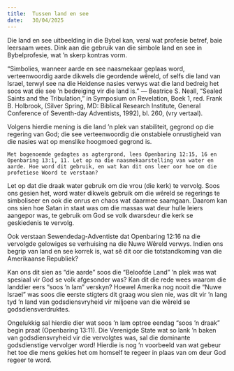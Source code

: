 ```yaml
---
title:  Tussen land en see
date:   30/04/2025
---
```


Die land en see uitbeelding in die Bybel kan, veral wat profesie betref, baie leersaam wees. Dink aan die gebruik van die simbole land en see in Bybelprofesie, wat ’n skerp kontras vorm.

“Simbolies, wanneer aarde en see naasmekaar geplaas word, verteenwoordig aarde dikwels die geordende wêreld, of selfs die land van Israel, terwyl see na die Heidense nasies verwys wat die land bedreig het soos wat die see ’n bedreiging vir die land is.” — Beatrice S. Neall, “Sealed Saints and the Tribulation,” in Symposium on Revelation, Boek 1, red. Frank B. Holbrook, (Silver Spring, MD: Biblical Research Institute, General Conference of Seventh-day Adventists, 1992), bl. 260, (vry vertaal).

Volgens hierdie mening is die land ’n plek van stabiliteit, gegrond op die regering van God; die see verteenwoordig die onstabiele onrustigheid van die nasies wat op menslike hoogmoed gegrond is.

`Met bogenoemde gedagtes as agtergrond, lees Openbaring 12:15, 16 en Openbaring 13:1, 11. Let op na die naasmekaarstelling van water en aarde. Hoe word dit gebruik, en wat kan dit ons leer oor hoe om die profetiese Woord te verstaan?`

Let op dat die draak water gebruik om die vrou (die kerk) te vervolg. Soos ons gesien het, word water dikwels gebruik om die wêreld se regerings te simboliseer en ook die onrus en chaos wat daarmee saamgaan. Daarom kan ons sien hoe Satan in staat was om die massas wat deur hulle leiers aangepor was, te gebruik om God se volk dwarsdeur die kerk se geskiedenis te vervolg.

Ook verstaan Sewendedag-Adventiste dat Openbaring 12:16 na die vervolgde gelowiges se verhuising na die Nuwe Wêreld verwys. Indien ons begrip van land en see korrek is, wat sê dit oor die totstandkoming van die Amerikaanse Republiek?

Kan ons dit sien as “die aarde” soos die “Beloofde Land” ’n plek was wat spesiaal vir God se volk afgesonder was? Kan dit die rede wees waarom die landdier eers “soos ’n lam” verskyn? Hoewel Amerika nog nooit die “Nuwe Israel” was soos die eerste stigters dit graag wou sien nie, was dit vir ’n lang tyd ’n land van godsdiensvryheid vir miljoene van die wêreld se godsdiensverdruktes.

Ongelukkig sal hierdie dier wat soos ’n lam optree eendag “soos ’n draak” begin praat (Openbaring 13:11). Die Verenigde State wat so lank ’n baken van godsdiensvryheid vir die vervolgtes was, sal die dominante godsdienstige vervolger word! Hierdie is nog ’n voorbeeld van wat gebeur het toe die mens gekies het om homself te regeer in plaas van om deur God regeer te word.